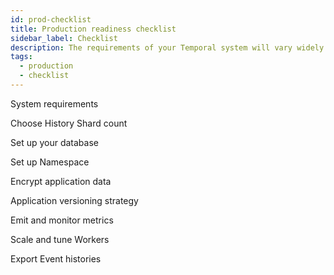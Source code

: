 ```yaml
---
id: prod-checklist
title: Production readiness checklist
sidebar_label: Checklist
description: The requirements of your Temporal system will vary widely based on your intended production workload.
tags:
  - production
  - checklist
---
```


System requirements

Choose History Shard count

Set up your database

Set up Namespace

Encrypt application data

Application versioning strategy

Emit and monitor metrics

Scale and tune Workers

Export Event histories
